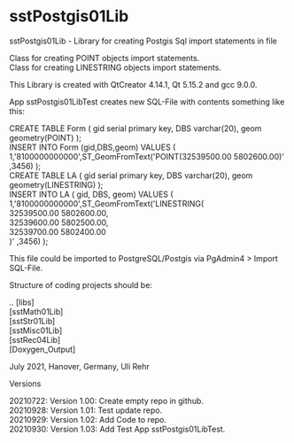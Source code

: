 # sstPostgis01Lib
sstPostgis01Lib - Library for creating Postgis Sql import statements in file

Class for creating POINT objects import statements. <BR>
Class for creating LINESTRING objects import statements. <BR>

This Library is created with QtCreator 4.14.1, Qt 5.15.2  and gcc 9.0.0. <BR>

App sstPostgis01LibTest creates new SQL-File with contents something like this: <BR>

CREATE TABLE Form ( gid serial primary key, DBS varchar(20), geom geometry(POINT) ); <BR>
INSERT INTO Form (gid,DBS,geom) VALUES ( 1,'8100000000000',ST_GeomFromText('POINT(32539500.00 5802600.00)' ,3456)  ); <BR>
CREATE TABLE LA ( gid serial primary key, DBS varchar(20), geom geometry(LINESTRING) ); <BR>
INSERT INTO LA ( gid, DBS, geom) VALUES ( 1,'8100000000000',ST_GeomFromText('LINESTRING( <BR>
32539500.00 5802600.00,  <BR>
32539600.00 5802500.00,  <BR>
32539700.00 5802400.00  <BR>
)' ,3456)  );  <BR>

This file could be imported to PostgreSQL/Postgis via PgAdmin4 > Import SQL-File. <BR>

Structure of coding projects should be:

.. [libs] <BR>
   [sstMath01Lib] <BR>
   [sstStr01Lib] <BR>
   [sstMisc01Lib] <BR>
   [sstRec04Lib] <BR>
   [Doxygen_Output] <BR>

July 2021, Hanover, Germany, Uli Rehr

Versions <BR>

20210722: Version 1.00: Create empty repo in github. <BR>
20210928: Version 1.01: Test update repo. <BR>
20210929: Version 1.02: Add Code to repo. <BR>
20210930: Version 1.03: Add Test App sstPostgis01LibTest. <BR>
